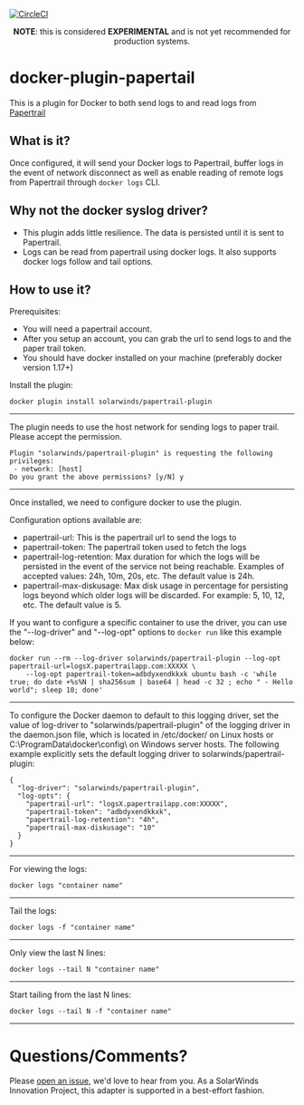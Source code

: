 [![CircleCI](https://circleci.com/gh/solarwinds/docker-plugin-papertail/tree/master.svg?style=svg&circle-token=3525100eff1bfced65f4c7ea77b81c14798a56a0)](https://circleci.com/gh/solarwinds/docker-plugin-papertail/tree/master)
<p align="center"><strong>NOTE</strong>: this is considered <strong>EXPERIMENTAL</strong> and is not yet recommended for production systems.</p>

# docker-plugin-papertail

This is a plugin for Docker to both send logs to and read logs from [Papertrail](https://papertrailapp.com)

**What is it?**
-----------

Once configured, it will send your Docker logs to Papertrail, buffer logs in the event of network disconnect as well as enable reading of remote logs from Papertrail through `docker logs` CLI.

**Why not the docker syslog driver?**
---------------------------------

 - This plugin adds little resilience. The data is persisted until it is sent to Papertrail.
 - Logs can be read from papertrail using docker logs. It also supports docker logs follow and tail options.

**How to use it?**
--------------

Prerequisites:

 - You will need a papertrail account. 
 - After you setup an account, you can grab the url to send logs to and the paper trail token. 
 - You should have docker installed on your machine (preferably docker version 1.17+)


Install the plugin:

    docker plugin install solarwinds/papertrail-plugin


----------


The plugin needs to use the host network for sending logs to paper trail. Please accept the permission.
 

    Plugin "solarwinds/papertrail-plugin" is requesting the following privileges:
     - network: [host]
    Do you grant the above permissions? [y/N] y


----------


Once installed, we need to configure docker to use the plugin.

Configuration options available are:
- papertrail-url: This is the papertrail url to send the logs to
- papertrail-token: The papertrail token used to fetch the logs
- papertrail-log-retention: Max duration for which the logs will be persisted in the event of the service not being reachable. Examples of accepted values: 24h, 10m, 20s, etc. The default value is 24h. 
- papertrail-max-diskusage: Max disk usage in percentage for persisting logs beyond which older logs will be discarded. For example: 5, 10, 12, etc. The default value is 5.


If you want to configure a specific container to use the driver, you can use the "--log-driver" and "--log-opt" options to `docker run` like this example below:

    docker run --rm --log-driver solarwinds/papertrail-plugin --log-opt papertrail-url=logsX.papertrailapp.com:XXXXX \
        --log-opt papertrail-token=adbdyxendkkxk ubuntu bash -c 'while true; do date +%s%N | sha256sum | base64 | head -c 32 ; echo " - Hello world"; sleep 10; done'


----------


To configure the Docker daemon to default to this logging driver, set the value of log-driver to "solarwinds/papertrail-plugin" of the logging driver in the daemon.json file, which is located in /etc/docker/ on Linux hosts or C:\ProgramData\docker\config\ on Windows server hosts. The following example explicitly sets the default logging driver to solarwinds/papertrail-plugin:

    {
      "log-driver": "solarwinds/papertrail-plugin",
      "log-opts": {
        "papertrail-url": "logsX.papertrailapp.com:XXXXX",
        "papertrail-token": "adbdyxendkkxk",
        "papertrail-log-retention": "4h",
        "papertrail-max-diskusage": "10"
      }
    }


----------
For viewing the logs:

    docker logs "container name"


----------


Tail the logs:

    docker logs -f "container name"


----------


Only view the last N lines:

    docker logs --tail N "container name"


----------


Start tailing from the last N lines:

    docker logs --tail N -f "container name"


----------

# Questions/Comments?
Please [open an issue](https://github.com/solarwinds/prometheus2appoptics/issues/new), we'd love to hear from you. As a SolarWinds Innovation Project, this adapter is supported in a best-effort fashion.

